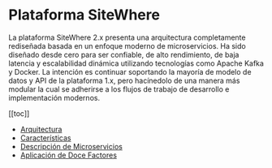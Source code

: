 # Plataforma SiteWhere

La plataforma SiteWhere 2.x presenta una arquitectura completamente rediseñada basada
en un enfoque moderno de microservicios. Ha sido diseñado desde cero para ser confiable,
de alto rendimiento, de baja latencia y escalabilidad dinámica utilizando tecnologías
como Apache Kafka y Docker. La intención es continuar soportando la mayoría de
modelo de datos y API de la plataforma 1.x, pero hacínedolo de una manera más modular
la cual se adherirse a los flujos de trabajo de desarrollo e implementación modernos.

[[toc]]

- [Arquitectura](./arquitectura.md)
- [Características](./caracteristicas.md)
- [Descripción de Microservicios](./descripcion-microservicios.md)
- [Aplicación de Doce Factores](./doce-factores.md)
